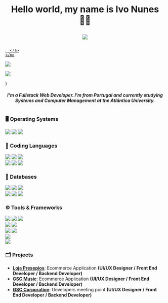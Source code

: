  # <div align="center"> <p>Hello world, my name is Ivo Nunes 👋🏻 </p> <p> <a href="https://www.credly.com/badges/b9115c8d-2733-4c09-baaf-fbacb7c68d24?source=linked_in_profile"> <img src="https://i.ibb.co/XkmphMm/microsoft-certified-azure-fundamentals-1.png"></img>
      </a>
    </p>
  <p>
     <a href="https://www.linkedin.com/in/ivo-nunes-30ab1213a/">
        <img src="https://img.shields.io/badge/LinkedIn-0077B5?style=for-the-badge&logo=linkedin&logoColor=white"></img>
     </a>
  </p>
  <p>
    <a href="https://www.codewars.com/users/inunes1904">
        <img src="https://www.codewars.com/users/inunes1904/badges/small"> </img>
   </a>
  </p> 
</div> )




##### <div align="center">I'm a <b>Fullstack Web Developer</b>. I'm from Portugal and currently studying </br><b>Systems and Computer Management </b> at the <i>Atlântica University</i>.</div>
#
### 🖥️ Operating Systems

![](https://img.shields.io/badge/OS-Windows-informational?style=flat&logo=Windows&logoColor=white&color=0078D6) 
![](https://img.shields.io/badge/OS-MacOS-informational?style=flat&logo=APPLE&logoColor=white&color=ff6600) 
![](https://img.shields.io/badge/OS-Linux-informational?style=flat&logo=Linux&logoColor=white&color=darkred)  

### 🔩 Coding Languages
![](https://img.shields.io/badge/Code-Python-informational?style=flat&logo=python&logoColor=white&color=3776AB) 
![](https://img.shields.io/badge/Code-JavaScript-informational?style=flat&logo=javascript&logoColor=white&color=F7DF1E)
![](https://img.shields.io/badge/Code-Java-informational?style=flat&logo=java&logoColor=white&color=darkred)
</br>
![](https://img.shields.io/badge/Code-CSharp-informational?style=flat&logo=Csharp&logoColor=white&color=purple)
![](https://img.shields.io/badge/Code-C-informational?style=flat&logo=C&logoColor=white&color=blue)
![](https://img.shields.io/badge/Code-Apex-informational?style=flat&logo=salesforce&logoColor=white&color=00a1e0)

### 📑 Databases
![](https://img.shields.io/badge/Database-MySQL-informational?style=flat&logo=mysql&logoColor=white&color=4479A1) 
![](https://img.shields.io/badge/Database-PostgreSQL-informational?style=flat&logo=PostgreSQL&logoColor=white&color=4479A1)
![](https://img.shields.io/badge/Database-MicrosoftSqlServer-informational?style=flat&logo=MicrosoftSQLserver&logoColor=white&color=darkred)
</br>
![](https://img.shields.io/badge/Database-SQLite-informational?style=flat&logo=SQLITE&logoColor=white&color=blue)
![](https://img.shields.io/badge/Database-Oracle-informational?style=flat&logo=oracle&logoColor=white&color=F80000) 
![](https://img.shields.io/badge/Database-MongoDB-informational?style=flat&logo=mongodb&logoColor=white&color=47A248) 

### :gear: Tools & Frameworks
![](https://img.shields.io/badge/Editor-Visual_Studio-informational?style=flat&logo=visual-studio&logoColor=white&color=purple)
![](https://img.shields.io/badge/Editor-Visual_Studio_Code-informational?style=flat&logo=visual-studio-code&logoColor=white&color=007ACC) 
![](https://img.shields.io/badge/Editor-Eclipse-informational?style=flat&logo=eclipse&logoColor=white&color=purple)
</br>
![](https://img.shields.io/badge/Tool-Django-informational?style=flat&logo=django&logoColor=white&color=0c4b33)
![](https://img.shields.io/badge/Tool-Flask-informational?style=flat&logo=flask&logoColor=white&color=white)
</br>
![](https://img.shields.io/badge/Tool-Bootstrap-informational?style=flat&logo=bootstrap&logoColor=white&color=purple)
![](https://img.shields.io/badge/Tool-Jquery-informational?style=flat&logo=jquery&logoColor=white&color=blue)
</br>
![](https://img.shields.io/badge/Tool-Adobe_Photoshop-informational?style=flat&logo=adobe-photoshop&logoColor=white&color=31A8FF)    
![](https://img.shields.io/badge/Tool-Adobe_Illustrator-informational?style=flat&logo=adobe-illustrator&logoColor=white&color=orange)


### :card_index_dividers: Projects

- **[Loja Presepios](https://github.com/inunes1904/LojaPresepios)**: Ecommerce Application  **(UI/UX Designer / Front End Developer / Backend Developer)**
- **[GSC Music](https://github.com/inunes1904/gscmusic)**: Ecommerce Application **(UI/UX Designer / Front End Developer / Backend Developer)**
- **[GSC Corporation](https://github.com/inunes1904/gscteam)**: Developers meeting point **(UI/UX Designer / Front End Developer / Backend Developer)**
